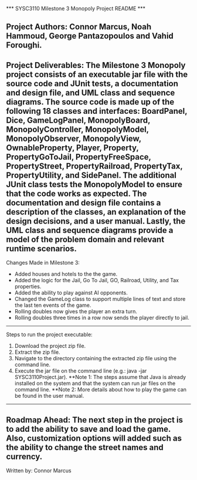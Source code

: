 *** SYSC3110 Milestone 3 Monopoly Project README ***

Project Authors: Connor Marcus, Noah Hammoud, George Pantazopoulos and Vahid Foroughi.
------------------------------------
Project Deliverables:
The Milestone 3 Monopoly project consists of an executable jar file with the source code and JUnit tests, a documentation and design file, and UML class and sequence diagrams. The source code is made up of the following 18 classes and interfaces: BoardPanel, Dice, GameLogPanel, MonopolyBoard, MonopolyController, MonopolyModel, MonopolyObserver, MonopolyView, OwnableProperty, Player, Property, PropertyGoToJail, PropertyFreeSpace, PropertyStreet, PropertyRailroad, PropertyTax, PropertyUtility, and SidePanel. The additional JUnit class tests the MonopolyModel to ensure that the code works as expected. The documentation and design file contains a description of the classes, an explanation of the design decisions, and a user manual. Lastly, the UML class and sequence diagrams provide a model of the problem domain and relevant runtime scenarios. 
------------------------------------
Changes Made in Milestone 3:
- Added houses and hotels to the the game.
- Added the logic for the Jail, Go To Jail, GO, Railroad, Utility, and Tax properties.
- Added the ability to play against AI opponents.
- Changed the GameLog class to support multiple lines of text and store the last ten events of the game.
- Rolling doubles now gives the player an extra turn.
- Rolling doubles three times in a row now sends the player directly to jail.
------------------------------------
Steps to run the project executable:
1. Download the project zip file.
2. Extract the zip file.
3. Navigate to the directory containing the extracted zip file using the command line.
4. Execute the jar file on the command line (e.g.: java -jar SYSC3110Project.jar).
**Note 1: The steps assume that Java is already installed on the system and that the system can run jar files on the command line.
**Note 2: More details about how to play the game can be found in the user manual.
------------------------------------
Roadmap Ahead:
The next step in the project is to add the ability to save and load the game. Also, customization options will added such as the ability to change the street names and currency. 
------------------------------------
Written by: Connor Marcus
